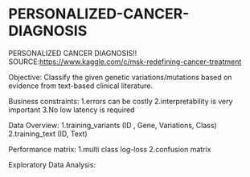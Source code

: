 # PERSONALIZED-CANCER-DIAGNOSIS
PERSONALIZED CANCER DIAGNOSIS!!
SOURCE:https://www.kaggle.com/c/msk-redefining-cancer-treatment

Objective: Classify the given genetic variations/mutations based on evidence from text-based clinical literature.

Business constraints: 1.errors can be costly 2.interpretability is very important 3.No low latency is required

Data Overview: 1.training_variants (ID , Gene, Variations, Class) 2.training_text (ID, Text)

Performance matrix: 1.multi class log-loss 2.confusion matrix

Exploratory Data Analysis:
